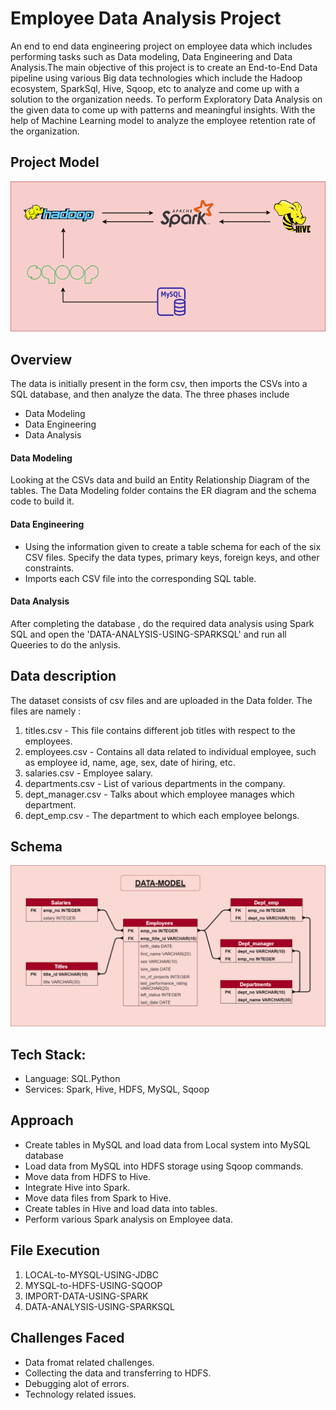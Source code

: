 # Employee Data Analysis Project
An end to end data engineering project on employee data which includes performing tasks such as Data modeling, Data Engineering and Data Analysis.The main objective of this project is to create an End-to-End Data pipeline using various Big data technologies which include the Hadoop ecosystem, SparkSql, Hive, Sqoop, etc to analyze and come up with a solution to the organization needs. To perform Exploratory Data Analysis on the given data to come up with patterns and meaningful insights. With the help of Machine Learning model to analyze the employee retention rate of the organization.

## Project Model

![\[pic link\]](https://github.com/NITISH9891/Employee-Data-Analysis-Project/blob/main/Project-Model.png)

## Overview

The data is initially present in the form csv, then imports the CSVs into a SQL database, and then analyze the data. The three phases include
- Data Modeling
- Data Engineering
- Data Analysis   

####  Data Modeling
Looking at the CSVs data and build an Entity Relationship Diagram of the tables. The Data Modeling folder contains the ER diagram and the schema code to build it.

####  Data Engineering
- Using the information given to create a table schema for each of the six CSV files. Specify the data types, primary keys, foreign keys, and other constraints.
- Imports each CSV file into the corresponding SQL table.

####  Data Analysis
After completing the database , do the required data analysis using Spark SQL and open the 'DATA-ANALYSIS-USING-SPARKSQL' and run all Queeries to do the anlysis.

## Data description
The dataset consists of csv files and are uploaded in the Data folder.  The files are namely :

1. titles.csv - This file contains different job titles with respect to the employees.
2. employees.csv - Contains all data related to individual employee, such as employee id, name, age, sex, date of hiring, etc.
3. salaries.csv - Employee salary.
4. departments.csv - List of various departments in the company.
5. dept_manager.csv - Talks about which employee manages which department.
6. dept_emp.csv - The department to which each employee belongs.

## Schema

![\[pic link\]](https://github.com/NITISH9891/Employee-Data-Analysis-Project/blob/main/DATA-MODEL.png)

## Tech Stack:

- Language: SQL.Python
- Services: Spark, Hive, HDFS, MySQL, Sqoop

## Approach

-	Create tables in MySQL and load data from Local system into MySQL database
-	Load data from MySQL into HDFS storage using Sqoop commands.
-	Move data from HDFS to Hive.
-	Integrate Hive into Spark. 
-	Move data files from Spark to Hive.
-	Create tables in Hive and load data into tables.
-	Perform various Spark analysis on Employee data.


## File Execution
1. LOCAL-to-MYSQL-USING-JDBC
2. MYSQL-to-HDFS-USING-SQOOP
3. IMPORT-DATA-USING-SPARK
4. DATA-ANALYSIS-USING-SPARKSQL

## Challenges Faced
- Data fromat related challenges.
- Collecting the data and transferring to HDFS.
- Debugging alot of errors.
- Technology related issues.

